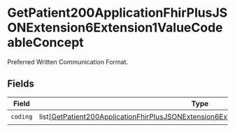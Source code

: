 # GetPatient200ApplicationFhirPlusJSONExtension6Extension1ValueCodeableConcept

Preferred Written Communication Format.


## Fields

| Field                                                                                                                                                                                                     | Type                                                                                                                                                                                                      | Required                                                                                                                                                                                                  | Description                                                                                                                                                                                               |
| --------------------------------------------------------------------------------------------------------------------------------------------------------------------------------------------------------- | --------------------------------------------------------------------------------------------------------------------------------------------------------------------------------------------------------- | --------------------------------------------------------------------------------------------------------------------------------------------------------------------------------------------------------- | --------------------------------------------------------------------------------------------------------------------------------------------------------------------------------------------------------- |
| `coding`                                                                                                                                                                                                  | list[[GetPatient200ApplicationFhirPlusJSONExtension6Extension1ValueCodeableConceptCoding](../../models/operations/getpatient200applicationfhirplusjsonextension6extension1valuecodeableconceptcoding.md)] | :heavy_check_mark:                                                                                                                                                                                        | N/A                                                                                                                                                                                                       |